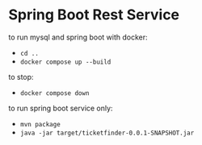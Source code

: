 # Spring Boot Rest Service
to run mysql and spring boot with docker: 
- `cd ..`
- `docker compose up --build`

to stop:
- `docker compose down`

to run spring boot service only: 
- `mvn package`
- `java -jar target/ticketfinder-0.0.1-SNAPSHOT.jar`
